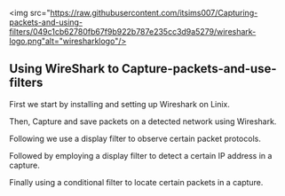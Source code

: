 <p align="center">
  
<img src="https://raw.githubusercontent.com/itsims007/Capturing-packets-and-using-filters/049c1cb62780fb67f9b922b787e235cc3d9a5279/wireshark-logo.png"alt="wiresharklogo"/>
  
<h2>Using WireShark to Capture-packets-and-use-filters</h2>

First we start by installing and setting up Wireshark on Linix.

Then, Capture and save packets on a detected network using Wireshark.

Following we use a display filter to observe certain packet protocols.

Followed by employing a display filter to detect a certain IP address in a capture.

Finally using a conditional filter to locate certain packets in a capture.
